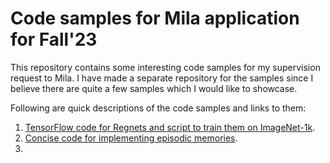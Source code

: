 # Code samples for Mila application for Fall'23 

This repository contains some interesting code samples for my supervision 
request to Mila. I have made a separate repository for the samples since I believe 
there are quite a few samples which I would like to showcase. 

Following are quick descriptions of the code samples and links to them:

1. [TensorFlow code for Regnets and script to train them on ImageNet-1k](https://github.com/AdityaKane2001/mila-code-samples/blob/main/regnets).
2. [Concise code for implementing episodic memories](https://github.com/AdityaKane2001/mila-code-samples/blob/main/episodic_memories). 
3. 